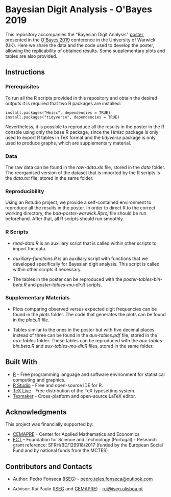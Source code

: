 # Bayesian Digit Analysis - O'Bayes 2019 

This repository accompanies the "Bayesian Digit Analysis" [poster](https://github.com/pedro-teles-fonseca/bda-poster-warwick/blob/master/poster.pdf), presented in the [O'Bayes 2019](https://warwick.ac.uk/fac/sci/statistics/staff/academic-research/robert/0bayesconference/) conference in the University of Warwick (UK). Here we share the data and the code used to develop the poster, allowing the replicability of obtained results. Some supplementary plots and tables are also provided.  

## Instructions

### Prerequisites

To run all the R scripts provided in this repository and obtain the desired outputs it is required that two R packages are installed:

```
install.packages("Hmisc", dependencies = TRUE)
install.packages("tidyverse", dependencies = TRUE) 
```
Nevertheless, it is possible to reproduce all the results in the poster in the R console using only the base R package, since the *Hmisc* package is only used to export R tables in TeX format and the *tidyverse* package is only used to produce graphs, which are supplementary material. 

### Data

The raw data can be found in the *raw-data.xls* file, stored in the *data* folder. The reorganised version of the dataset that is imported by the R scripts is the *data.txt* file, stored in the same folder. 

### Reproducibility

Using an Rstudio project, we provide a self-contained environment to reproduce all the results in the poster. In order to direct R to the correct working directory, the *bda-poster-warwick.Rproj* file should be run beforehand. After that, all R scripts should run smoothly.

### R Scripts

* *read-data.R* is an auxiliary script that is called within other scripts to import the data. 

* *auxiliary-functions.R* is an auxiliary script with functions that we developed specifically for Bayesian digit analysis. This script is called within other scripts if necessary. 

* The tables in the poster can be reproduced with the *poster-tables-bin-beta.R* and *poster-tables-mu-dir.R* scripts.

### Supplementary Materials

* Plots comparing observed versus expected digit frequencies can be found in the *plots* folder. The code that generates the plots can be found in the *plots.R* file.

* Tables similar to the ones in the poster but with five decimal places instead of three can be found in the *aux-tables.pdf* file, stored in the *aux-tables* folder. These tables can be reproduced with the *aux-tables-bin.beta.R* and *aux-tables-mu-dir.R* files, stored in the same folder.

## Built With

* [R](https://www.r-project.org) - Free programming language and software environment for statistical computing and graphics.
* [R Studio](https://www.rstudio.com) - Free and open-source IDE for R.
* [TeX Live](https://www.tug.org/texlive/) - Free distribution of the TeX typesetting system.
* [Texmaker](https://www.xm1math.net/texmaker/) - Cross-platform and open-source LaTeX editor.

## Acknowledgments

This project was financially supported by:

* [CEMAPRE](https://cemapre.iseg.ulisboa.pt) - Center for Applied Mathematics and Economics
* [FCT](https://www.fct.pt/index.phtml.en) - Foundation for Science and Technology (Portugal) - Research grant reference: SFRH/BD/129918/2017 (funded by the European Social Fund and by national funds from the MCTES)

## Contributors and Contacts

* Author: Pedro Fonseca ([ISEG](https://www.iseg.ulisboa.pt/aquila/instituicao/ISEG/)) - pedro.teles.fonseca@outlook.com 

* Advisor: Rui Paulo ([ISEG](https://www.iseg.ulisboa.pt/aquila/instituicao/ISEG/) and [CEMAPRE](https://cemapre.iseg.ulisboa.pt)) - rui@iseg.ulisboa.pt









